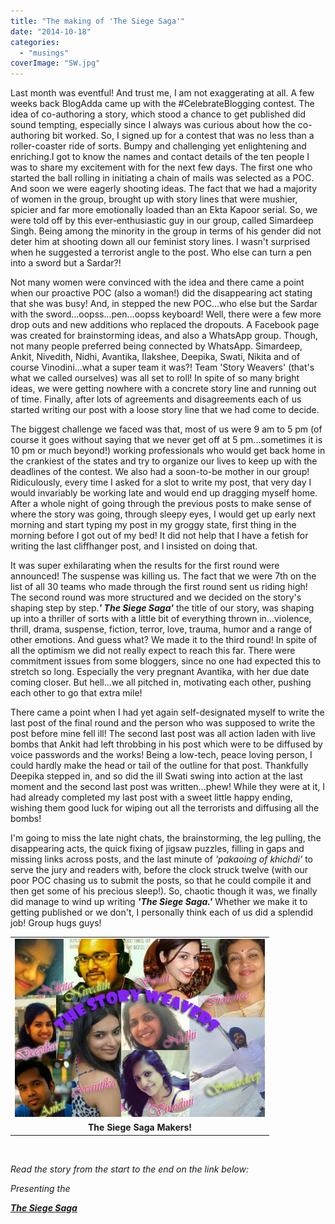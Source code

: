 ```yaml
---
title: "The making of 'The Siege Saga'"
date: "2014-10-18"
categories: 
  - "musings"
coverImage: "SW.jpg"
---
```


Last month was eventful! And trust me, I am not exaggerating at all. A few weeks back BlogAdda came up with the #CelebrateBlogging contest. The idea of co-authoring a story, which stood a chance to get published did sound tempting, especially since I always was curious about how the co-authoring bit worked. So, I signed up for a contest that was no less than a roller-coaster ride of sorts. Bumpy and challenging yet enlightening and enriching.I got to know the names and contact details of the ten people I was to share my excitement with for the next few days. The first one who started the ball rolling in initiating a chain of mails was selected as a POC. And soon we were eagerly shooting ideas. The fact that we had a majority of women in the group, brought up with story lines that were mushier, spicier and far more emotionally loaded than an Ekta Kapoor serial. So, we were told off by this ever-enthusiastic guy in our group, called Simardeep Singh. Being among the minority in the group in terms of his gender did not deter him at shooting down all our feminist story lines. I wasn't surprised when he suggested a terrorist angle to the post. Who else can turn a pen into a sword but a Sardar?!

Not many women were convinced with the idea and there came a point when our proactive POC (also a woman!) did the disappearing act stating that she was busy! And, in stepped the new POC...who else but the Sardar with the sword...oopss...pen...oopss keyboard! Well, there were a few more drop outs and new additions who replaced the dropouts. A Facebook page was created for brainstorming ideas, and also a WhatsApp group. Though, not many people preferred being connected by WhatsApp. Simardeep, Ankit, Nivedith, Nidhi, Avantika, IIakshee, Deepika, Swati, Nikita and of course Vinodini...what a super team it was?! Team 'Story Weavers' (that's what we called ourselves) was all set to roll! In spite of so many bright ideas, we were getting nowhere with a concrete story line and running out of time. Finally, after lots of agreements and disagreements each of us started writing our post with a loose story line that we had come to decide.

The biggest challenge we faced was that, most of us were 9 am to 5 pm (of course it goes without saying that we never get off at 5 pm...sometimes it is 10 pm or much beyond!) working professionals who would get back home in the crankiest of the states and try to organize our lives to keep up with the deadlines of the contest. We also had a soon-to-be mother in our group! Ridiculously, every time I asked for a slot to write my post, that very day I would invariably be working late and would end up dragging myself home. After a whole night of going through the previous posts to make sense of where the story was going, through sleepy eyes, I would get up early next morning and start typing my post in my groggy state, first thing in the morning before I got out of my bed! It did not help that I have a fetish for writing the last cliffhanger post, and I insisted on doing that.

It was super exhilarating when the results for the first round were announced! The suspense was killing us. The fact that we were 7th on the list of all 30 teams who made through the first round sent us riding high! The second round was more structured and we decided on the story's shaping step by step.**_' The Siege Saga'_** the title of our story, was shaping up into a thriller of sorts with a little bit of everything thrown in...violence, thrill, drama, suspense, fiction, terror, love, trauma, humor and a range of other emotions. And guess what? We made it to the third round! In spite of all the optimism we did not really expect to reach this far. There were commitment issues from some bloggers, since no one had expected this to stretch so long. Especially the very pregnant Avantika, with her due date coming closer. But hell...we all pitched in, motivating each other, pushing each other to go that extra mile!

There came a point when I had yet again self-designated myself to write the last post of the final round and the person who was supposed to write the post before mine fell ill! The second last post was all action laden with live bombs that Ankit had left throbbing in his post which were to be diffused by voice passwords and the works! Being a low-tech, peace loving person, I could hardly make the head or tail of the outline for that post. Thankfully Deepika stepped in, and so did the ill Swati swing into action at the last moment and the second last post was written...phew! While they were at it, I had already completed my last post with a sweet little happy ending, wishing them good luck for wiping out all the terrorists and diffusing all the bombs!

I'm going to miss the late night chats, the brainstorming, the leg pulling, the disappearing acts, the quick fixing of jigsaw puzzles, filling in gaps and missing links across posts, and the last minute of _'pakaoing of khichdi'_ to serve the jury and readers with, before the clock struck twelve (with our poor POC chasing us to submit the posts, so that he could compile it and then get some of his precious sleep!). So, chaotic though it was, we finally did manage to wind up writing _**'The Siege Saga.'**_ Whether we make it to getting published or we don't, I personally think each of us did a splendid job! Group hugs guys!

<table class="tr-caption-container" style="margin-left: auto; margin-right: auto; text-align: center;" cellspacing="0" cellpadding="0" align="center"><tbody><tr><td style="text-align: center;"><a style="margin-left: auto; margin-right: auto;" href="http://ifsbutsandsetcs.com/wp-content/uploads/2014/10/SW.jpg"><img src="images/SW.jpg" width="400" height="285" border="0"></a></td></tr><tr><td class="tr-caption" style="text-align: center;"><b>The Siege Saga Makers!</b></td></tr></tbody></table>

 

_Read the story from the start to the end on the link below:_ 

_Presenting the_ 

[_**The Siege Saga**_](http://simardeep88.blogspot.in/2014/09/game-of-blogs-story-weavers.html)
